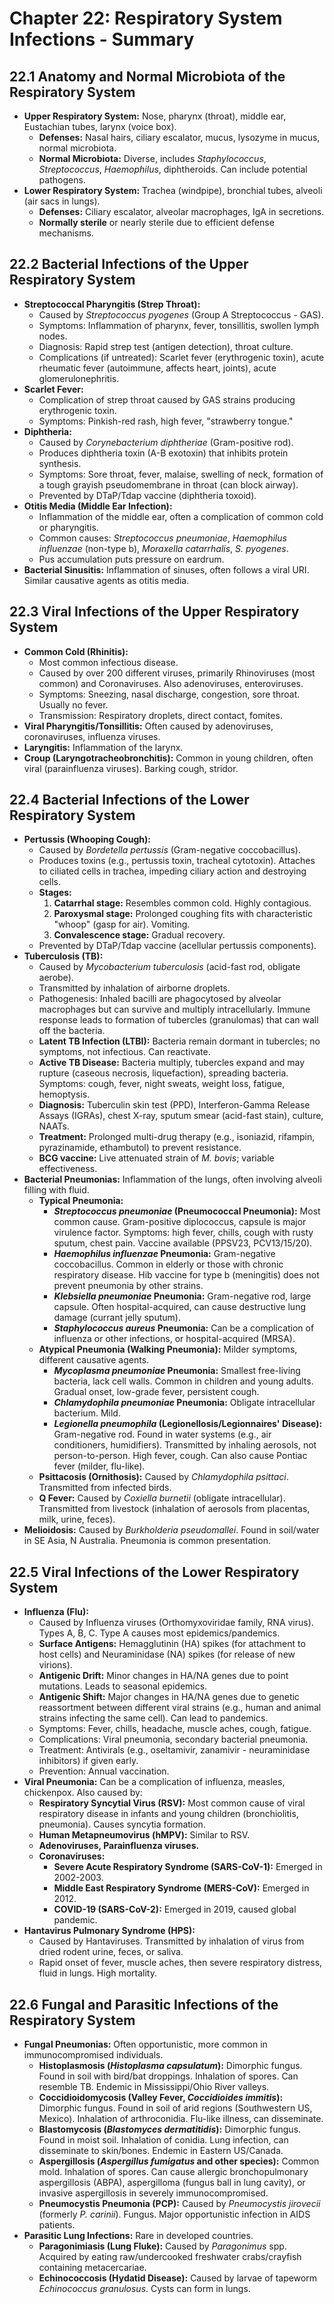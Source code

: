 # Chapter 22: Respiratory System Infections - Summary

## 22.1 Anatomy and Normal Microbiota of the Respiratory System
*   **Upper Respiratory System:** Nose, pharynx (throat), middle ear, Eustachian tubes, larynx (voice box).
    *   **Defenses:** Nasal hairs, ciliary escalator, mucus, lysozyme in mucus, normal microbiota.
    *   **Normal Microbiota:** Diverse, includes *Staphylococcus*, *Streptococcus*, *Haemophilus*, diphtheroids. Can include potential pathogens.
*   **Lower Respiratory System:** Trachea (windpipe), bronchial tubes, alveoli (air sacs in lungs).
    *   **Defenses:** Ciliary escalator, alveolar macrophages, IgA in secretions.
    *   **Normally sterile** or nearly sterile due to efficient defense mechanisms.

## 22.2 Bacterial Infections of the Upper Respiratory System
*   **Streptococcal Pharyngitis (Strep Throat):**
    *   Caused by *Streptococcus pyogenes* (Group A Streptococcus - GAS).
    *   Symptoms: Inflammation of pharynx, fever, tonsillitis, swollen lymph nodes.
    *   Diagnosis: Rapid strep test (antigen detection), throat culture.
    *   Complications (if untreated): Scarlet fever (erythrogenic toxin), acute rheumatic fever (autoimmune, affects heart, joints), acute glomerulonephritis.
*   **Scarlet Fever:**
    *   Complication of strep throat caused by GAS strains producing erythrogenic toxin.
    *   Symptoms: Pinkish-red rash, high fever, "strawberry tongue."
*   **Diphtheria:**
    *   Caused by *Corynebacterium diphtheriae* (Gram-positive rod).
    *   Produces diphtheria toxin (A-B exotoxin) that inhibits protein synthesis.
    *   Symptoms: Sore throat, fever, malaise, swelling of neck, formation of a tough grayish pseudomembrane in throat (can block airway).
    *   Prevented by DTaP/Tdap vaccine (diphtheria toxoid).
*   **Otitis Media (Middle Ear Infection):**
    *   Inflammation of the middle ear, often a complication of common cold or pharyngitis.
    *   Common causes: *Streptococcus pneumoniae*, *Haemophilus influenzae* (non-type b), *Moraxella catarrhalis*, *S. pyogenes*.
    *   Pus accumulation puts pressure on eardrum.
*   **Bacterial Sinusitis:** Inflammation of sinuses, often follows a viral URI. Similar causative agents as otitis media.

## 22.3 Viral Infections of the Upper Respiratory System
*   **Common Cold (Rhinitis):**
    *   Most common infectious disease.
    *   Caused by over 200 different viruses, primarily Rhinoviruses (most common) and Coronaviruses. Also adenoviruses, enteroviruses.
    *   Symptoms: Sneezing, nasal discharge, congestion, sore throat. Usually no fever.
    *   Transmission: Respiratory droplets, direct contact, fomites.
*   **Viral Pharyngitis/Tonsillitis:** Often caused by adenoviruses, coronaviruses, influenza viruses.
*   **Laryngitis:** Inflammation of the larynx.
*   **Croup (Laryngotracheobronchitis):** Common in young children, often viral (parainfluenza viruses). Barking cough, stridor.

## 22.4 Bacterial Infections of the Lower Respiratory System
*   **Pertussis (Whooping Cough):**
    *   Caused by *Bordetella pertussis* (Gram-negative coccobacillus).
    *   Produces toxins (e.g., pertussis toxin, tracheal cytotoxin). Attaches to ciliated cells in trachea, impeding ciliary action and destroying cells.
    *   **Stages:**
        1.  **Catarrhal stage:** Resembles common cold. Highly contagious.
        2.  **Paroxysmal stage:** Prolonged coughing fits with characteristic "whoop" (gasp for air). Vomiting.
        3.  **Convalescence stage:** Gradual recovery.
    *   Prevented by DTaP/Tdap vaccine (acellular pertussis components).
*   **Tuberculosis (TB):**
    *   Caused by *Mycobacterium tuberculosis* (acid-fast rod, obligate aerobe).
    *   Transmitted by inhalation of airborne droplets.
    *   Pathogenesis: Inhaled bacilli are phagocytosed by alveolar macrophages but can survive and multiply intracellularly. Immune response leads to formation of tubercles (granulomas) that can wall off the bacteria.
    *   **Latent TB Infection (LTBI):** Bacteria remain dormant in tubercles; no symptoms, not infectious. Can reactivate.
    *   **Active TB Disease:** Bacteria multiply, tubercles expand and may rupture (caseous necrosis, liquefaction), spreading bacteria. Symptoms: cough, fever, night sweats, weight loss, fatigue, hemoptysis.
    *   **Diagnosis:** Tuberculin skin test (PPD), Interferon-Gamma Release Assays (IGRAs), chest X-ray, sputum smear (acid-fast stain), culture, NAATs.
    *   **Treatment:** Prolonged multi-drug therapy (e.g., isoniazid, rifampin, pyrazinamide, ethambutol) to prevent resistance.
    *   **BCG vaccine:** Live attenuated strain of *M. bovis*; variable effectiveness.
*   **Bacterial Pneumonias:** Inflammation of the lungs, often involving alveoli filling with fluid.
    *   **Typical Pneumonia:**
        *   ***Streptococcus pneumoniae* (Pneumococcal Pneumonia):** Most common cause. Gram-positive diplococcus, capsule is major virulence factor. Symptoms: high fever, chills, cough with rusty sputum, chest pain. Vaccine available (PPSV23, PCV13/15/20).
        *   ***Haemophilus influenzae* Pneumonia:** Gram-negative coccobacillus. Common in elderly or those with chronic respiratory disease. Hib vaccine for type b (meningitis) does not prevent pneumonia by other strains.
        *   ***Klebsiella pneumoniae* Pneumonia:** Gram-negative rod, large capsule. Often hospital-acquired, can cause destructive lung damage (currant jelly sputum).
        *   ***Staphylococcus aureus* Pneumonia:** Can be a complication of influenza or other infections, or hospital-acquired (MRSA).
    *   **Atypical Pneumonia (Walking Pneumonia):** Milder symptoms, different causative agents.
        *   ***Mycoplasma pneumoniae* Pneumonia:** Smallest free-living bacteria, lack cell walls. Common in children and young adults. Gradual onset, low-grade fever, persistent cough.
        *   ***Chlamydophila pneumoniae* Pneumonia:** Obligate intracellular bacterium. Mild.
        *   ***Legionella pneumophila* (Legionellosis/Legionnaires' Disease):** Gram-negative rod. Found in water systems (e.g., air conditioners, humidifiers). Transmitted by inhaling aerosols, not person-to-person. High fever, cough. Can also cause Pontiac fever (milder, flu-like).
    *   **Psittacosis (Ornithosis):** Caused by *Chlamydophila psittaci*. Transmitted from infected birds.
    *   **Q Fever:** Caused by *Coxiella burnetii* (obligate intracellular). Transmitted from livestock (inhalation of aerosols from placentas, milk, urine, feces).
*   **Melioidosis:** Caused by *Burkholderia pseudomallei*. Found in soil/water in SE Asia, N Australia. Pneumonia is common presentation.

## 22.5 Viral Infections of the Lower Respiratory System
*   **Influenza (Flu):**
    *   Caused by Influenza viruses (Orthomyxoviridae family, RNA virus). Types A, B, C. Type A causes most epidemics/pandemics.
    *   **Surface Antigens:** Hemagglutinin (HA) spikes (for attachment to host cells) and Neuraminidase (NA) spikes (for release of new virions).
    *   **Antigenic Drift:** Minor changes in HA/NA genes due to point mutations. Leads to seasonal epidemics.
    *   **Antigenic Shift:** Major changes in HA/NA genes due to genetic reassortment between different viral strains (e.g., human and animal strains infecting the same cell). Can lead to pandemics.
    *   Symptoms: Fever, chills, headache, muscle aches, cough, fatigue.
    *   Complications: Viral pneumonia, secondary bacterial pneumonia.
    *   Treatment: Antivirals (e.g., oseltamivir, zanamivir - neuraminidase inhibitors) if given early.
    *   Prevention: Annual vaccination.
*   **Viral Pneumonia:** Can be a complication of influenza, measles, chickenpox. Also caused by:
    *   **Respiratory Syncytial Virus (RSV):** Most common cause of viral respiratory disease in infants and young children (bronchiolitis, pneumonia). Causes syncytia formation.
    *   **Human Metapneumovirus (hMPV):** Similar to RSV.
    *   **Adenoviruses, Parainfluenza viruses.**
    *   **Coronaviruses:**
        *   **Severe Acute Respiratory Syndrome (SARS-CoV-1):** Emerged in 2002-2003.
        *   **Middle East Respiratory Syndrome (MERS-CoV):** Emerged in 2012.
        *   **COVID-19 (SARS-CoV-2):** Emerged in 2019, caused global pandemic.
*   **Hantavirus Pulmonary Syndrome (HPS):**
    *   Caused by Hantaviruses. Transmitted by inhalation of virus from dried rodent urine, feces, or saliva.
    *   Rapid onset of fever, muscle aches, then severe respiratory distress, fluid in lungs. High mortality.

## 22.6 Fungal and Parasitic Infections of the Respiratory System
*   **Fungal Pneumonias:** Often opportunistic, more common in immunocompromised individuals.
    *   **Histoplasmosis (*Histoplasma capsulatum*):** Dimorphic fungus. Found in soil with bird/bat droppings. Inhalation of spores. Can resemble TB. Endemic in Mississippi/Ohio River valleys.
    *   **Coccidioidomycosis (Valley Fever, *Coccidioides immitis*):** Dimorphic fungus. Found in soil of arid regions (Southwestern US, Mexico). Inhalation of arthroconidia. Flu-like illness, can disseminate.
    *   **Blastomycosis (*Blastomyces dermatitidis*):** Dimorphic fungus. Found in moist soil. Inhalation of conidia. Lung infection, can disseminate to skin/bones. Endemic in Eastern US/Canada.
    *   **Aspergillosis (*Aspergillus fumigatus* and other species):** Common mold. Inhalation of spores. Can cause allergic bronchopulmonary aspergillosis (ABPA), aspergilloma (fungus ball in lung cavity), or invasive aspergillosis in severely immunocompromised.
    *   **Pneumocystis Pneumonia (PCP):** Caused by *Pneumocystis jirovecii* (formerly *P. carinii*). Fungus. Major opportunistic infection in AIDS patients.
*   **Parasitic Lung Infections:** Rare in developed countries.
    *   **Paragonimiasis (Lung Fluke):** Caused by *Paragonimus* spp. Acquired by eating raw/undercooked freshwater crabs/crayfish containing metacercariae.
    *   **Echinococcosis (Hydatid Disease):** Caused by larvae of tapeworm *Echinococcus granulosus*. Cysts can form in lungs.
